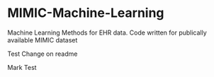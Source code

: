 # MIMIC-Machine-Learning
Machine Learning Methods for EHR data. Code written for publically available MIMIC dataset

Test Change on readme

Mark Test